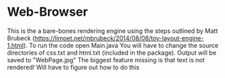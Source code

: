# Web-Browser

This is the a bare-bones rendering engine using the steps outlined by Matt Brubeck (https://limpet.net/mbrubeck/2014/08/08/toy-layout-engine-1.html). 
To run the code open Main.java
You will have to change the source directories of css.txt and html.txt (included in the package). Output will be saved to "WebPage.jpg"
The biggest feature missing is that text is not rendered! Will have to figure out how to do this

